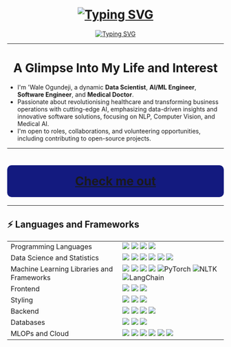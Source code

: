 <!-- markdownlint-disable MD033 MD041 -->
<div align="center">

<h1 align="center">
<a href="https://git.io/typing-svg"><img src="https://readme-typing-svg.demolab.com?font=Protest+Guerrilla&weight=100&size=40&pause=1000&color=333333&background=28F5FF&center=true&vCenter=true&width=600&height=200&lines=Welcome+to+my+profile!" alt="Typing SVG" /></a>
</h1>

</div>

<div align="center">
  <a href="https://git.io/typing-svg"><img src="https://readme-typing-svg.demolab.com?font=Unlock&size=29&letterSpacing=.2rem&pause=500&color=207F36&background=FFFFFF&center=true&vCenter=true&width=450&lines=I'm+Wale+Ogundeji;Data+Scientist;AI%2FML+Engineer;Software+Engineer;and+Medical+Doctor" alt="Typing SVG" />
  </a>
</div>

---

<h1 align="center">A Glimpse Into My Life and Interest</h1>

<div>

* I'm 'Wale Ogundeji, a dynamic **Data Scientist**, **AI/ML Engineer**, **Software Engineer**, and **Medical Doctor**.
* Passionate about revolutionising healthcare and transforming business operations with cutting-edge AI,  emphasizing data-driven insights and innovative software solutions, focusing on NLP, Computer Vision, and Medical AI.
* I'm open to roles, collaborations, and volunteering opportunities, including contributing to open-source projects.

</div>

---

<h1 align="center" style="background-color: #131A7F; color: white; padding: 20px; border-radius: 10px;">
  <a href="https://wale-abiodun.com">Check me out</a>
</h1>

---


## ⚡ Languages and Frameworks
<table>
  <tr>
    <td>Programming Languages</td>
    <td>
      <img src="https://img.shields.io/badge/Python-3670A0?style=flat-square&logo=python&logoColor=ffdd54"/>
      <img src="https://img.shields.io/badge/JavaScript-%23323330.svg?style=flat-square&logo=javascript&logoColor=%23F7DF1E"/>
      <img src="https://img.shields.io/badge/typescript-%23007ACC.svg?style=flat-square&logo=typescript&logoColor=white"/>
      <img src="https://img.shields.io/badge/SQL-%23007ACC.svg?style=flat-square&logo=SQL&logoColor=%23007ACC"/>
    </td>
  </tr>
  <tr>
    <td>Data Science and Statistics</td>
    <td>
      <img src="https://img.shields.io/badge/Pandas-150458?style=flat-square&logo=pandas&logoColor=white"/>
      <img src="https://img.shields.io/badge/Numpy-013243?style=flat-square&logo=numpy&logoColor=white"/>
      <img src="https://img.shields.io/badge/Seaborn-4C4C4C?style=flat-square&logo=seaborn&logoColor=white"/>
      <img src="https://img.shields.io/badge/Matplotlib-013220?style=flat-square&logo=matplotlib&logoColor=white"/>
      <img src="https://img.shields.io/badge/Statsmodels-8A2BE2?style=flat-square&logo=%20statsmodels&logoColor=white"/> 
      <img src="https://img.shields.io/badge/SciPy-%235C3EE8?style=flat-square&logo=%20SciPy&logoColor=white"/>
    </td>
  </tr>
    <tr>
    <td>Machine Learning Libraries and Frameworks</td>
    <td>
      <img src="https://img.shields.io/badge/Keras-D00000.svg?style=flat-square&logo=keras&logoColor=white"/>
      <img src="https://img.shields.io/badge/TensorFlow-%23FF6F00.svg?style=flat-square&logo=tensorflow&logoColor=white"/>
      <img src="https://img.shields.io/badge/OpenCV-%235C3EE8.svg?style=flat-square&logo=opencv&logoColor=white"/>
      <img src="https://img.shields.io/badge/Scikit%20Learn-F7931E.svg?style=flat-square&logo=scikit-learn&logoColor=white"/>
      <img src="https://img.shields.io/badge/PyTorch-EE4C2C?style=flat-square&logo=pytorch&logoColor=white" alt="PyTorch">
      <img src="https://img.shields.io/badge/NLTK-3C6AA0?style=flat-square&logo=nltk&logoColor=white" alt="NLTK">
      <img src="https://img.shields.io/badge/LangChain-5C2D91?style=flat-square&logo=langchain&logoColor=white" alt="LangChain">
    </td>
  </tr>
  <tr>
    <td>Frontend</td>
    <td>
      <img src="https://img.shields.io/badge/React-%2320232a.svg?style=flat-square&logo=react&logoColor=%2361DAFB"/>
      <img src="https://img.shields.io/badge/Next.js-000000?style=flat-square&logo=next.js&logoColor=white"/>
      <img src="https://img.shields.io/badge/HTML5-%23E34F26.svg?style=flat-square&logo=html5&logoColor=white"/>
    </td>
  </tr>
  <tr>
    <td>Styling</td>
    <td>
      <img src="https://img.shields.io/badge/Tailwind-38B2AC.svg?style=flat-square&logo=tailwind-css&logoColor=white"/>
      <img src="https://img.shields.io/badge/MaterialUI-0081CB.svg?style=flat-square&logo=MUI&logoColor=white"/>
      <img src="https://img.shields.io/badge/CSS3-%231572B6.svg?style=flat-square&logo=css3&logoColor=white"/>
    </td>
  </tr>
  <tr>
    <td>Backend</td>
    <td>
      <img src="https://img.shields.io/badge/Flask-%23000000.svg?style=flat-square&logo=flask&logoColor=white"/>
      <img src="https://img.shields.io/badge/FastAPI-009688?style=flat-square&logo=fastapi&logoColor=white"/>
      <img src="https://img.shields.io/badge/OpenAPI-6BA539?style=flat-square&logo=openapi-initiative&logoColor=white"/>
      <img src="https://img.shields.io/badge/Django-%23404d59.svg?style=flat-square&logo=django&logoColor=%2361DAFB">
    </td>
  </tr>
  <tr>
    <td>Databases</td>
    <td>
      <img src="https://img.shields.io/badge/Firebase-%23039BE5.svg?style=flat-square&logo=firebase"/>
      <img src="https://img.shields.io/badge/PostgreSQL-%23336791.svg?style=flat-square&logo=postgresql&logoColor=white"/>
      <img src="https://img.shields.io/badge/Convex-34A167?style=flat-square&logo=convex&logoColor=white"/>
    </td>
  </tr>
  <tr>
    <td>MLOPs and Cloud</td>
    <td>
      <img src="https://img.shields.io/badge/Git-%23000000.svg?style=flat-square&logo=git&logoColor=white"/>
      <img src="https://img.shields.io/badge/MLFLOW-009688?style=flat-square&logo=mlflow&logoColor=white"/>
      <img src="https://img.shields.io/badge/Docker-%23404d59.svg?style=flat-square&logo=docker&logoColor=%2361DAFB">
      <img src="https://img.shields.io/badge/GithubAction-%23000000.svg?style=flat-square&logo=github&logoColor=white"/>
      <img src="https://img.shields.io/badge/AWS-009688?style=flat-square&logo=amazon&logoColor=white"/>
      <img src="https://img.shields.io/badge/Google Cloud Platform-%23404d59.svg?style=flat-square&logo=Google&logoColor=%2361DAFB">
    </td>
  </tr>
</table>





